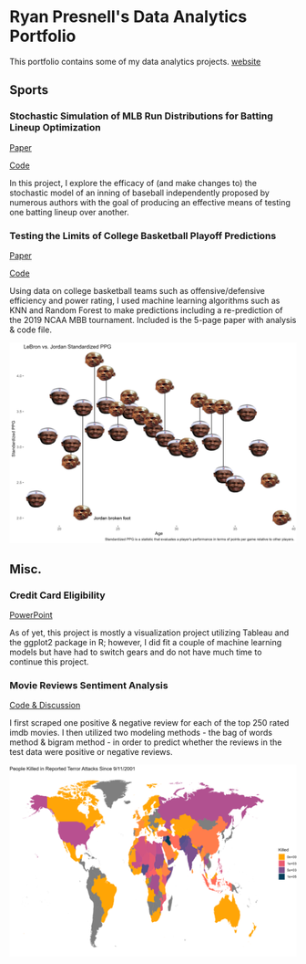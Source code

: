 # Ryan Presnell's Data Analytics Portfolio
This portfolio contains some of my data analytics projects.
[website](index.html)

## Sports

### Stochastic Simulation of MLB Run Distributions for Batting Lineup Optimization

[Paper](MLBPaper.docx)

[Code](mlbproject.html)

In this project, I explore the efficacy of (and make changes to) the stochastic model of an inning of baseball independently proposed by numerous authors with the goal of producing an effective means of testing one batting lineup over another.

### Testing the Limits of College Basketball Playoff Predictions

[Paper](College-Basketball-Analysis.docx)

[Code](College-Basketball-Analysis-Code.html)

Using data on college basketball teams such as offensive/defensive efficiency and power rating, I used machine learning algorithms such as KNN and Random Forest to make predictions including a re-prediction of the 2019 NCAA MBB tournament. Included is the 5-page paper with analysis & code file. 

![Lebron vs. Jordan](lebronvsjordan.png)

## Misc.

### Credit Card Eligibility 

[PowerPoint](Credit-Card-Eligibility-PPT.pptx)

As of yet, this project is mostly a visualization project utilizing Tableau and the ggplot2 package in R; however, I did fit a couple of machine learning models but have had to switch gears and do not have much time to continue this project.

### Movie Reviews Sentiment Analysis

[Code & Discussion](reviews-sentiment-analysis.html)

I first scraped one positive & negative review for each of the top 250 rated imdb movies. I then utilized two modeling methods - the bag of words method & bigram method - in order to predict whether the reviews in the test data were positive or negative reviews. 

![Map](map.png)
